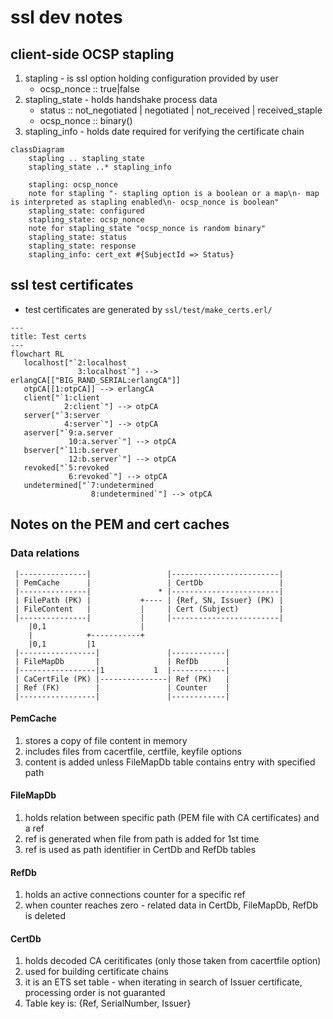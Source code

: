 <!--
%% %CopyrightBegin%
%%
%% SPDX-License-Identifier: Apache-2.0
%%
%%
%% Licensed under the Apache License, Version 2.0 (the "License");
%% you may not use this file except in compliance with the License.
%% You may obtain a copy of the License at
%%
%%     http://www.apache.org/licenses/LICENSE-2.0
%%
%% Unless required by applicable law or agreed to in writing, software
%% distributed under the License is distributed on an "AS IS" BASIS,
%% WITHOUT WARRANTIES OR CONDITIONS OF ANY KIND, either express or implied.
%% See the License for the specific language governing permissions and
%% limitations under the License.
%%
%% %CopyrightEnd%
-->
# ssl dev notes
## client-side OCSP stapling
1. stapling - is ssl option holding configuration provided by user
   - ocsp_nonce :: true|false
2. stapling_state - holds handshake process data
   - status :: not_negotiated | negotiated | not_received | received_staple
   - ocsp_nonce :: binary()
3. stapling_info - holds date required for verifying the certificate chain

```mermaid
classDiagram
    stapling .. stapling_state
    stapling_state ..* stapling_info

    stapling: ocsp_nonce
    note for stapling "- stapling option is a boolean or a map\n- map is interpreted as stapling enabled\n- ocsp_nonce is boolean"
    stapling_state: configured
    stapling_state: ocsp_nonce
    note for stapling_state "ocsp_nonce is random binary"
    stapling_state: status
    stapling_state: response
    stapling_info: cert_ext #{SubjectId => Status}
```
## ssl test certificates
- test certificates are generated by `ssl/test/make_certs.erl/`

```mermaid
---
title: Test certs
---
flowchart RL
   localhost["`2:localhost
               3:localhost`"] --> erlangCA[["BIG_RAND_SERIAL:erlangCA"]]
   otpCA[[1:otpCA]] --> erlangCA
   client["`1:client
            2:client`"] --> otpCA
   server["`3:server
            4:server`"] --> otpCA
   aserver["`9:a.server
             10:a.server`"] --> otpCA
   bserver["`11:b.server
             12:b.server`"] --> otpCA
   revoked["`5:revoked
             6:revoked`"] --> otpCA
   undetermined["`7:undetermined
                  8:undetermined`"] --> otpCA
```

## Notes on the PEM and cert caches
### Data relations

     |---------------|                 |------------------------|
     | PemCache      |                 | CertDb                 |
     |---------------|               * |------------------------|
     | FilePath (PK) |           +---- | {Ref, SN, Issuer} (PK) |
     | FileContent   |           |     | Cert (Subject)         |
     |---------------|           |     |------------------------|
        |0,1                     |
        |            +-----------+
        |0,1         |1
     |-----------------|               |------------|
     | FileMapDb       |               | RefDb      |
     |-----------------|1           1  |------------|
     | CaCertFile (PK) |---------------| Ref (PK)   |
     | Ref (FK)        |               | Counter    |
     |-----------------|               |------------|

#### PemCache
1. stores a copy of file content in memory
2. includes files from cacertfile, certfile, keyfile options
3. content is added unless FileMapDb table contains entry with specified path

#### FileMapDb
1. holds relation between specific path (PEM file with CA certificates) and a ref
2. ref is generated when file from path is added for 1st time
3. ref is used as path identifier in CertDb and RefDb tables

#### RefDb
1. holds an active connections counter for a specific ref
2. when counter reaches zero - related data in CertDb, FileMapDb, RefDb is deleted

#### CertDb
1. holds decoded CA ceritificates (only those taken from cacertfile option)
2. used for building certificate chains
3. it is an ETS set table - when iterating in search of Issuer certificate,
   processing order is not guaranted
4. Table key is: {Ref, SerialNumber, Issuer}
